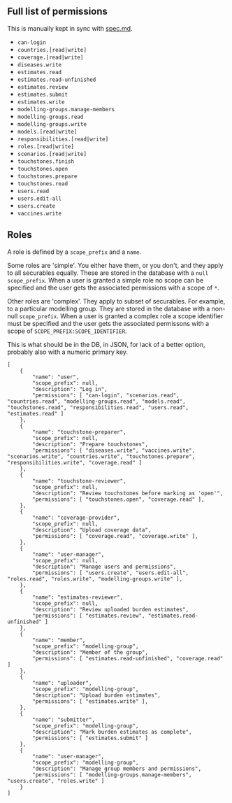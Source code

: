 ## Full list of permissions
This is manually kept in sync with [spec.md](Spec.md).

* `can-login`
* `countries.[read|write]`
* `coverage.[read|write]`
* `diseases.write`
* `estimates.read`
* `estimates.read-unfinished`
* `estimates.review`
* `estimates.submit` 
* `estimates.write`
* `modelling-groups.manage-members`
* `modelling-groups.read`
* `modelling-groups.write`
* `models.[read|write]`
* `responsibilities.[read|write]`
* `roles.[read|write]`
* `scenarios.[read|write]`
* `touchstones.finish`
* `touchstones.open`
* `touchstones.prepare`
* `touchstones.read`
* `users.read`
* `users.edit-all`
* `users.create`
* `vaccines.write`

## Roles
A role is defined by a `scope_prefix` and a `name`.

Some roles are 'simple'. You either have them, or you don't, and they apply to all
securables equally. These are stored in the database with a `null` `scope_prefix`. 
When a user is granted a simple role no scope can be specified and the user gets 
the associated permissions with a scope of `*`.

Other roles are 'complex'. They apply to subset of securables. For example, to a 
particular modelling group. They are stored in the database with a non-null 
`scope_prefix`. When a user is granted a complex role a scope identifier must 
be specified and the user gets the associated permissons with a scope of 
`SCOPE_PREFIX:SCOPE_IDENTIFIER`.

This is what should be in the DB, in JSON, for lack of a better option, probably
also with a numeric primary key.

    [
        {
            "name": "user",
            "scope_prefix": null,
            "description": "Log in",
            "permissions": [ "can-login", "scenarios.read", "countries.read", "modelling-groups.read", "models.read", "touchstones.read", "responsibilities.read", "users.read", "estimates.read" ]
        },
        {
            "name": "touchstone-preparer",
            "scope_prefix": null,
            "description": "Prepare touchstones",
            "permissions": [ "diseases.write", "vaccines.write", "scenarios.write", "countries.write", "touchstones.prepare", "responsibilities.write", "coverage.read" ]
        },
        {
            "name": "touchstone-reviewer",
            "scope_prefix": null,
            "description": "Review touchstones before marking as 'open'",
            "permissions": [ "touchstones.open", "coverage.read" ],
        },
        {
            "name": "coverage-provider",
            "scope_prefix": null,
            "description": "Upload coverage data",
            "permissions": [ "coverage.read", "coverage.write" ],
        },
        {
            "name": "user-manager",
            "scope_prefix": null,
            "description": "Manage users and permissions",
            "permissions": [ "users.create", "users.edit-all", "roles.read", "roles.write", "modelling-groups.write" ],
        },
        {
            "name": "estimates-reviewer",
            "scope_prefix": null,
            "description": "Review uploaded burden estimates",
            "permissions": [ "estimates.review", "estimates.read-unfinished" ]
        },
        {
            "name": "member",
            "scope_prefix": "modelling-group",            
            "description": "Member of the group",
            "permissions": [ "estimates.read-unfinished", "coverage.read" ]
        },
        {
            "name": "uploader",
            "scope_prefix": "modelling-group",
            "description": "Upload burden estimates",
            "permissions": [ "estimates.write" ],
        },
        {
            "name": "submitter",
            "scope_prefix": "modelling-group",
            "description": "Mark burden estimates as complete",
            "permissions": [ "estimates.submit" ]
        },
        {
            "name": "user-manager",
            "scope_prefix": "modelling-group",
            "description": "Manage group members and permissions",
            "permissions": [ "modelling-groups.manage-members", "users.create", "roles.write" ]
        }
    ]
